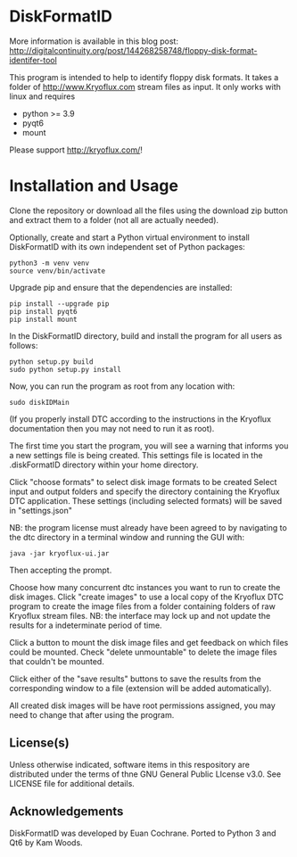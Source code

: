 # DiskFormatID

More information is available in this blog post: http://digitalcontinuity.org/post/144268258748/floppy-disk-format-identifer-tool


This program is intended to help to identify floppy disk formats.  It takes a folder of http://www.Kryoflux.com stream files as input. It only works with linux and requires

* python >= 3.9
* pyqt6
* mount

Please support http://kryoflux.com/!

# Installation and Usage

Clone the repository or download all the files using the download zip button and extract them to a folder (not all are actually needed).

Optionally, create and start a Python virtual environment to install DiskFormatID with its own independent set of Python packages:

```
python3 -m venv venv
source venv/bin/activate
```

Upgrade pip and ensure that the dependencies are installed:

```
pip install --upgrade pip
pip install pyqt6
pip install mount
```

In the DiskFormatID directory, build and install the program for all users as follows:

```
python setup.py build
sudo python setup.py install
```

Now, you can run the program as root from any location with:

```
sudo diskIDMain
```

(If you properly install DTC according to the instructions in the Kryoflux documentation then you may not need to run it as root).

The first time you start the program, you will see a warning that informs you a new settings file is being created. This settings file is located in the .diskFormatID directory within your home directory.

Click "choose formats" to select disk image formats to be created
Select input and output folders and specify the directory containing the Kryoflux DTC application. These settings (including selected formats) will be saved in "settings.json" 

NB: the program license must already have been agreed to by navigating to the dtc directory in a terminal window and running the GUI with:

```
java -jar kryoflux-ui.jar
```

Then accepting the prompt.

Choose how many concurrent dtc instances you want to run to create the disk images.
Click "create images" to use a local copy of the Kryoflux DTC program to create the image files from a folder containing folders of raw Kryoflux stream files. NB: the interface may lock up and not update the results for a indeterminate period of time. 

Click a button to mount the disk image files and get feedback on which files could be mounted. Check "delete unmountable" to delete the image files that couldn't be mounted. 

Click either of the "save results" buttons to save the results from the corresponding window to a file (extension will be added automatically). 

All created disk images will be have root permissions assigned, you may need to change that after using the program.

## License(s)

Unless otherwise indicated, software items in this respository are distributed under the terms of thne GNU General Public LIcense v3.0. See LICENSE file for additional details.

## Acknowledgements

DiskFormatID was developed by Euan Cochrane. Ported to Python 3 and Qt6 by Kam Woods.

